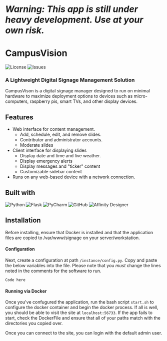 # *Warning: This app is still under heavy development. Use at your own risk.*
# CampusVision
![License](https://badgen.net/badge/license/MIT/blue)
![Issues](https://badgen.net/github/issues/JohnsonLM/CampusVision)

### A Lightweight Digital Signage Management Solution
CampusVison is a digital signage manager designed to run on minimal hardware to maximize deployment options to devices such as micro-computers, raspberry pis, smart TVs, and other display devices.

## Features
- Web interface for content management.
    - Add, schedule, edit, and remove slides.
    -  Contributor and administrator accounts.
    - Moderate slides
- Client interface for displaying slides
    - Display date and time and live weather.
    - Display emergency alerts
    - Display messages and "ticker" content
    - Customizable sidebar content
- Runs on any web-based device with a network connection.

## Built with
![Python](https://img.shields.io/badge/python-3670A0?style=for-the-badge&logo=python&logoColor=ffdd54)
![Flask](https://img.shields.io/badge/flask-%23000.svg?style=for-the-badge&logo=flask&logoColor=white)
![PyCharm](https://img.shields.io/badge/pycharm-143?style=for-the-badge&logo=pycharm&logoColor=black&color=black&labelColor=green)
![GitHub](https://img.shields.io/badge/github-%23121011.svg?style=for-the-badge&logo=github&logoColor=white)
![Affinity Designer](https://img.shields.io/badge/affinity%20desginer-%231B72BE.svg?style=for-the-badge&logo=affinity-designer&logoColor=white)

## Installation
Before installing, ensure that Docker is installed and that the application files are copied to /var/www/signage on your server/workstation.

#### Configuration
Next, create a configuration at path `/instance/config.py`. Copy and paste the below variables into the file. Please note that you *must* change the lines noted in the comments for the software to run.

`Code here`

#### Running via Docker
Once you've confugured the application, run the bash script `start.sh` to configure the docker container and begin the docker process. If all is well, you should be able to visit the site at `localhost:56733`. If the app fails to start, check the DockerFile and ensure that all of your paths match with the directories you copied over.

Once you can connect to the site, you can login with the default admin user.

